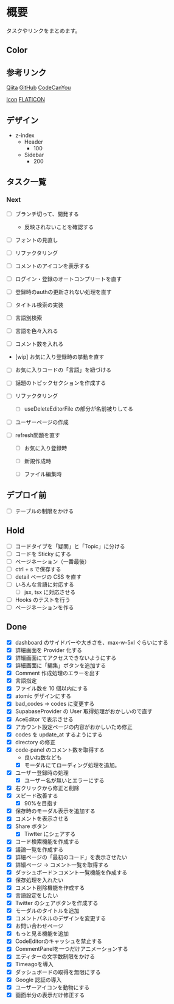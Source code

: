 # 概要

タスクやリンクをまとめます。

## Color

## 参考リンク

[Qiita](https://qiita.com/)
[GitHub](https://github.com/search?q=django&type=repositories)
[CodeCanYou](https://codecanyon.net/category/mobile)

[Icon](https://icon-icons.com/ja/%E3%82%A2%E3%82%A4%E3%82%B3%E3%83%B3/%E3%82%B3%E3%83%BC%E3%83%89/73620)
[FLATICON](https://www.flaticon.com/free-icons/animal-avatar)

## デザイン

- z-index
  - Header
    - 100
  - Sidebar
    - 200

## タスク一覧

### Next

- [ ] ブランチ切って、開発する
  - 反映されないことを確認する
- [ ] フォントの見直し
- [ ] リファクタリング
- [ ] コメントのアイコンを表示する
- [ ] ログイン・登録のオートコンプリートを直す
- [ ] 登録時のauthの更新されない処理を直す

- [ ] タイトル検索の実装

- [ ] 言語別検索
- [ ] 言語を色々入れる

- [ ] コメント数を入れる

- [wip] お気に入り登録時の挙動を直す
- [ ] お気に入りコードの「言語」を紐づける
- [ ] 話題のトピックセクションを作成する
- [ ] リファクタリング
  - [ ] useDeleteEditorFile の部分が名前被りしてる
- [ ] ユーザーページの作成

- [ ] refresh問題を直す
  - [ ] お気に入り登録時
  - [ ] 新規作成時
  - [ ] ファイル編集時


## デプロイ前

- [ ] テーブルの制限をかける

## Hold

- [ ] コードタイプを「疑問」と「Topic」に分ける
- [ ] コードを Sticky にする
- [ ] ページネーション（一番最後）
- [ ] ctrl + s で保存する
- [ ] detail ページの CSS を直す
- [ ] いろんな言語に対応する
  - [ ] jsx, tsx に対応させる
- [ ] Hooks のテストを行う
- [ ] ページネーションを作る

## Done

- [x] dashboard のサイドバーや大きさを、max-w-5xl ぐらいにする
- [x] 詳細画面を Provider 化する
- [x] 詳細画面にてアクセスできないようにする
- [x] 詳細画面に「編集」ボタンを追加する
- [x] Comment 作成処理のエラーを出す
- [x] 言語指定
- [x] ファイル数を 10 個以内にする
- [x] atomic デザインにする
- [x] bad_codes -> codes に変更する
- [x] SupabaseProvider の User 取得処理がおかしいので直す
- [x] AceEditor で表示させる
- [x] アカウント設定ページの内容がおかしいため修正
- [x] codes を update_at するようにする
- [x] directory の修正
- [x] code-panel のコメント数を取得する
  - 良いね数なども
  - [x] モーダルにてローディング処理を追加。
- [x] ユーザー登録時の処理
  - [x] ユーザー名が無いとエラーにする
- [x] 右クリックから修正と削除
- [x] スピード改善する
  - [x] 90%を目指す
- [x] 保存時のモーダル表示を追加する
- [x] コメントを表示させる
- [x] Share ボタン
  - [x] Tiwtter にシェアする
- [x] コード検索機能を作成する
- [x] 議論一覧を作成する
- [x] 詳細ページの「最初のコード」を表示させたい
- [x] 詳細ページ -> コメント一覧を取得する
- [x] ダッシュボード＞コメント一覧機能を作成する
- [x] 保存処理を入れたい
- [x] コメント削除機能を作成する
- [x] 言語設定をしたい
- [x] Twitter のシェアボタンを作成する
- [x] モーダルのタイトルを追加
- [x] コメントパネルのデザインを変更する
- [x] お問い合わせページ
- [x] もっと見る機能を追加
- [x] CodeEditorのキャッシュを禁止する
- [x] CommentPanelを一つだけアニメーションする
- [x] エディターの文字数制限をかける
- [x] Timeagoを導入
- [x] ダッシュボードの取得を無限にする
- [x] Google 認証の導入
- [x] ユーザーアイコンを動物にする
- [x] 画面半分の表示だけ修正する